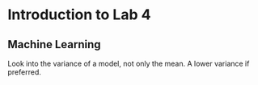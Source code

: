 # Introduction to Lab 4
## Machine Learning

Look into the variance of a model, not only the mean.
A lower variance if preferred.

